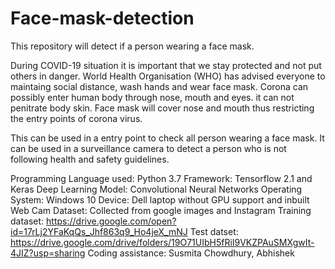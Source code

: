 # Face-mask-detection
This repository will detect if a person wearing a face mask.

During COVID-19 situation it is important that we stay protected and not put others in danger. World Health Organisation (WHO) has advised everyone to maintaing social distance, wash hands and wear face mask. Corona can possibly enter human body through nose, mouth and eyes. it can not penitrate body skin. Face mask will cover nose and mouth thus restricting the entry points of corona virus.

This can be used in a entry point to check all person wearing a face mask. It can be used in a surveillance camera to detect a person who is not following health and safety guidelines.

Programming Language used: Python 3.7
Framework: Tensorflow 2.1 and Keras
Deep Learning Model: Convolutional Neural Networks
Operating System: Windows 10
Device: Dell laptop without GPU support and inbuilt Web Cam
Dataset: Collected from google images and Instagram
Training dataset: https://drive.google.com/open?id=17rLj2YFaKqQs_Jhf863q9_Ho4jeX_mNJ
Test datset: https://drive.google.com/drive/folders/19O71UIbH5fRiI9VKZPAuSMXgwIt-4JIZ?usp=sharing
Coding assistance: Susmita Chowdhury, Abhishek 
